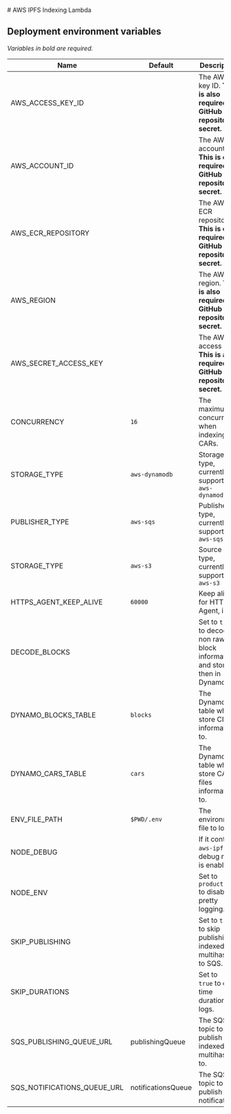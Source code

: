 # AWS IPFS Indexing Lambda

## Deployment environment variables

_Variables in bold are required._

| Name                        | Default            | Description                                                                    |
| --------------------------- | ------------------ | ------------------------------------------------------------------------------ |
| AWS_ACCESS_KEY_ID           |                    | The AWS key ID. **This is also required as GitHub repository secret.**         |
| AWS_ACCOUNT_ID              |                    | The AWS account id. **This is only required as GitHub repository secret.**     |
| AWS_ECR_REPOSITORY          |                    | The AWS ECR repository. **This is only required as GitHub repository secret.** |
| AWS_REGION                  |                    | The AWS region. **This is also required as GitHub repository secret.**         |
| AWS_SECRET_ACCESS_KEY       |                    | The AWS access key. **This is also required as GitHub repository secret.**     |
| CONCURRENCY                 | `16`               | The maximum concurrency when indexing CARs.                                    |
| STORAGE_TYPE                | `aws-dynamodb`     | Storage type, currently supported: `aws-dynamodb`                              |
| PUBLISHER_TYPE              | `aws-sqs`          | Publisher type, currently supported: `aws-sqs`                                 |
| STORAGE_TYPE                | `aws-s3`           | Source type, currently supported: `aws-s3`                                     |
| HTTPS_AGENT_KEEP_ALIVE      | `60000`            | Keep alive for HTTPS Agent, in ms                                              |
| DECODE_BLOCKS               |                    | Set to `true` to decode non raw block information and store then in DynamoDB   |
| DYNAMO_BLOCKS_TABLE         | `blocks`           | The DynamoDB table where store CIDs informations to.                           |
| DYNAMO_CARS_TABLE           | `cars`             | The DynamoDB table where store CAR files informations to.                      |
| ENV_FILE_PATH               | `$PWD/.env`        | The environment file to load.                                                  |
| NODE_DEBUG                  |                    | If it contains `aws-ipfs`, debug mode is enabled.                              |
| NODE_ENV                    |                    | Set to `production` to disable pretty logging.                                 |
| SKIP_PUBLISHING             |                    | Set to `true` to skip publishing indexed multihashes to SQS.                   |
| SKIP_DURATIONS              |                    | Set to `true` to omit time durations in logs.                                  |
| SQS_PUBLISHING_QUEUE_URL    | publishingQueue    | The SQS topic to publish indexed multihashes to.                               |
| SQS_NOTIFICATIONS_QUEUE_URL | notificationsQueue | The SQS topic to publish notifications                                         |
